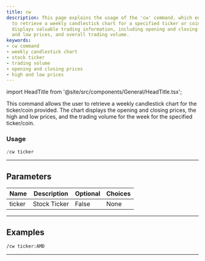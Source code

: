```yaml
---
title: cw
description: This page explains the usage of the 'cw' command, which enables the user
  to retrieve a weekly candlestick chart for a specified ticker or coin. This chart
  displays valuable trading information, including opening and closing prices, high
  and low prices, and overall trading volume.
keywords:
- cw command
- weekly candlestick chart
- stock ticker
- trading volume
- opening and closing prices
- high and low prices
---
```


import HeadTitle from '@site/src/components/General/HeadTitle.tsx';

<HeadTitle title="charts: cw - Discord Reference | OpenBB Bot Docs" />

This command allows the user to retrieve a weekly candlestick chart for the ticker/coin provided. The chart displays the opening and closing prices, the high and low prices, and the trading volume for the week for the specified ticker/coin.

### Usage

```python wordwrap
/cw ticker
```

---

## Parameters

| Name | Description | Optional | Choices |
| ---- | ----------- | -------- | ------- |
| ticker | Stock Ticker | False | None |


---

## Examples

```
/cw ticker:AMD
```

---
